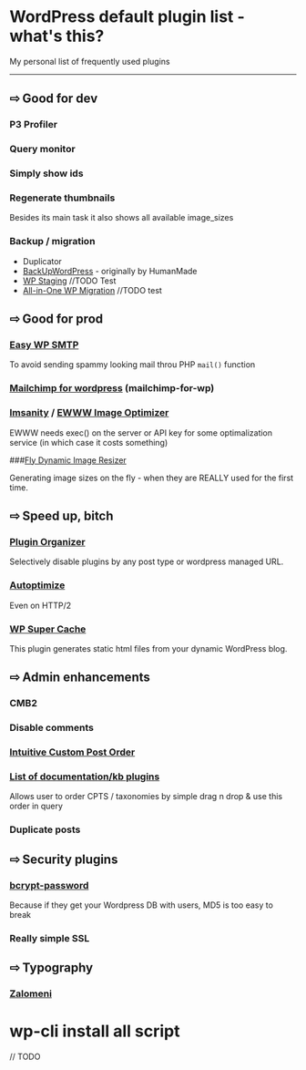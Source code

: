 # WordPress default plugin list - what's this?

My personal list of frequently used plugins

---

## **&#8680;** Good for dev

### P3 Profiler

### Query monitor

### Simply show ids

### Regenerate thumbnails

Besides its main task it also shows all available image_sizes

### Backup / migration

* Duplicator
* [BackUpWordPress](https://wordpress.org/plugins/backupwordpress/) - originally by HumanMade
* [WP Staging](https://sk.wordpress.org/plugins/wp-staging/) //TODO Test
* [All-in-One WP Migration](https://wordpress.org/plugins/all-in-one-wp-migration/) //TODO test

## **&#8680;** Good for prod

### [Easy WP SMTP](https://sk.wordpress.org/plugins/easy-wp-smtp/)
To avoid sending spammy looking mail throu PHP `mail()` function

### [Mailchimp for wordpress](https://sk.wordpress.org/plugins/mailchimp-for-wp/) (mailchimp-for-wp)

### [Imsanity](https://sk.wordpress.org/plugins/imsanity/) / [EWWW Image Optimizer](https://wordpress.org/plugins/ewww-image-optimizer/)
EWWW needs exec() on the server or API key for some optimalization service (in which case it costs something)

###[Fly Dynamic Image Resizer](https://wordpress.org/plugins/fly-dynamic-image-resizer/)

Generating image sizes on the fly - when they are REALLY used for the first time.

## **&#8680;** Speed up, bitch

### [Plugin Organizer](https://wordpress.org/plugins/plugin-organizer/)

Selectively disable plugins by any post type or wordpress managed URL.

### [Autoptimize](https://wordpress.org/plugins/autoptimize/)

Even on HTTP/2

### [WP Super Cache](https://wordpress.org/plugins/wp-super-cache/)

This plugin generates static html files from your dynamic WordPress blog.

## **&#8680;** Admin enhancements

### CMB2

### Disable comments

### [Intuitive Custom Post Order](https://sk.wordpress.org/plugins/intuitive-custom-post-order/)

### [List of documentation/kb plugins](https://docs.google.com/spreadsheets/d/1GDrYQfIRfCvE2stEFqZ7lxg89yxQmCI4PegpjLaRg3s/edit#gid=0)

Allows user to order CPTS / taxonomies by simple drag n drop & use this order in query

### Duplicate posts

## **&#8680;** Security plugins

### [bcrypt-password](https://roots.io/plugins/bcrypt-password/)

Because if they get your Wordpress DB with users, MD5 is too easy to break

### Really simple SSL

## **&#8680;** Typography

### [Zalomeni](https://wordpress.org/plugins/zalomeni/)

# wp-cli install all script

// TODO